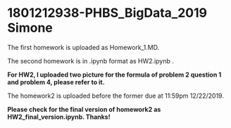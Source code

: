 # 1801212938-PHBS_BigData_2019 Simone

The first homework is uploaded as Homework_1.MD.

The second homework is in .ipynb format as HW2.ipynb .

**For HW2, I uploaded two picture for the formula of problem 2 question 1 and problem 4, please refer to it.**

The homework2 is uploaded before the former due at 11:59pm 12/22/2019.

**Please check for the final version of homework2 as HW2_final_version.ipynb. Thanks!**

